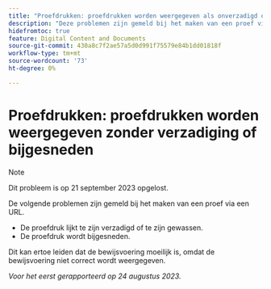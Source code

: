 ```yaml
---
title: "Proefdrukken: proefdrukken worden weergegeven als onverzadigd of bijgesneden"
description: "Deze problemen zijn gemeld bij het maken van een proef via een URL."
hidefromtoc: true
feature: Digital Content and Documents
source-git-commit: 430a8c7f2ae57a5d0d991f75579e84b1dd01818f
workflow-type: tm+mt
source-wordcount: '73'
ht-degree: 0%

---
```



# Proefdrukken: proefdrukken worden weergegeven zonder verzadiging of bijgesneden

>[!NOTE]
>
>Dit probleem is op 21 september 2023 opgelost.

De volgende problemen zijn gemeld bij het maken van een proef via een URL.

* De proefdruk lijkt te zijn verzadigd of te zijn gewassen.
* De proefdruk wordt bijgesneden.

Dit kan ertoe leiden dat de bewijsvoering moeilijk is, omdat de bewijsvoering niet correct wordt weergegeven.

_Voor het eerst gerapporteerd op 24 augustus 2023._
